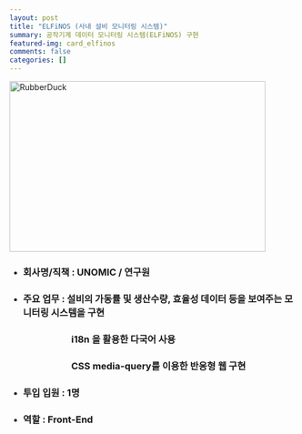 ```yaml
---
layout: post
title: "ELFiNOS (사내 설비 모니터링 시스템)"
summary: 공작기계 데이터 모니터링 시스템(ELFiNOS) 구현
featured-img: card_elfinos
comments: false
categories: []
---
```


<img src="../assets/img/posts/elfinos01.jpeg" width="450px" height="300px" title="HomepageWeb" alt="RubberDuck"/><br/>

<!-- # 사내 모니터링 시스템(ELFiNOS) -->

- ### 회사명/직책 : UNOMIC / 연구원<br>
- ### 주요 업무 : 설비의 가동률 및 생산수량, 효율성 데이터 등을 보여주는 모니터링 시스템을 구현<br>

### &nbsp;&nbsp;&nbsp;&nbsp;&nbsp;&nbsp;&nbsp;&nbsp;&nbsp;&nbsp;&nbsp;&nbsp;&nbsp;&nbsp;&nbsp;&nbsp;&nbsp;&nbsp;&nbsp;&nbsp;&nbsp;&nbsp;&nbsp;&nbsp;&nbsp;&nbsp;&nbsp;&nbsp;i18n 을 활용한 다국어 사용<br>

### &nbsp;&nbsp;&nbsp;&nbsp;&nbsp;&nbsp;&nbsp;&nbsp;&nbsp;&nbsp;&nbsp;&nbsp;&nbsp;&nbsp;&nbsp;&nbsp;&nbsp;&nbsp;&nbsp;&nbsp;&nbsp;&nbsp;&nbsp;&nbsp;&nbsp;&nbsp;&nbsp;&nbsp;CSS media-query를 이용한 반응형 웹 구현

- ### 투입 입원 : 1명<br>
- ### 역할 : Front-End

<br>
<br>

<!-- <img src="../assets/img/posts/idoo_list.jpeg" width="450px" title="HomepageWeb"/><br/> -->

<!-- ---
layout: post
---
You’ll find this post in your `_posts` directory. Go ahead and edit it and re-build the site to see your changes. You can rebuild the site in many different ways, but the most common way is to run `jekyll serve`, which launches a web server and auto-regenerates your site when a file is updated.

To add new posts, simply add a file in the `_posts` directory that follows the convention `YYYY-MM-DD-name-of-post.ext` and includes the necessary front matter. Take a look at the source for this post to get an idea about how it works.

Jekyll also offers powerful support for code snippets:

{% highlight ruby %}
def print_hi(name)
  puts "Hi, #{name}"
end
print_hi('Tom')
#=> prints 'Hi, Tom' to STDOUT.
{% endhighlight %}

Check out the [Jekyll docs][jekyll-docs] for more info on how to get the most out of Jekyll. File all bugs/feature requests at [Jekyll’s GitHub repo][jekyll-gh]. If you have questions, you can ask them on [Jekyll Talk][jekyll-talk].

[jekyll-docs]: http://jekyllrb.com/docs/home
[jekyll-gh]:   https://github.com/jekyll/jekyll
[jekyll-talk]: https://talk.jekyllrb.com/ -->
